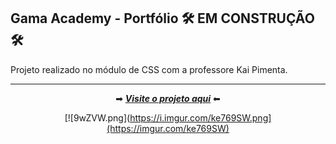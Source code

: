 ## Gama Academy - Portfólio :hammer_and_wrench: EM CONSTRUÇÃO :hammer_and_wrench: <br/>
Projeto realizado no módulo de CSS com a professore Kai Pimenta.  <br/>

---

<div align="center">
   
➡ [***Visite o projeto aqui***](https://) ⬅ <br />

[![9wZVW.png](https://i.imgur.com/ke769SW.png](https://imgur.com/ke769SW)

 </div>




